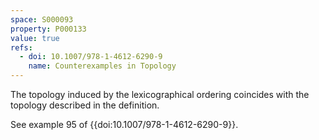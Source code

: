 ```yaml
---
space: S000093
property: P000133
value: true
refs:
  - doi: 10.1007/978-1-4612-6290-9
    name: Counterexamples in Topology
---
```


The topology induced by the lexicographical ordering coincides with the topology described in the definition. 

See example 95 of {{doi:10.1007/978-1-4612-6290-9}}.
